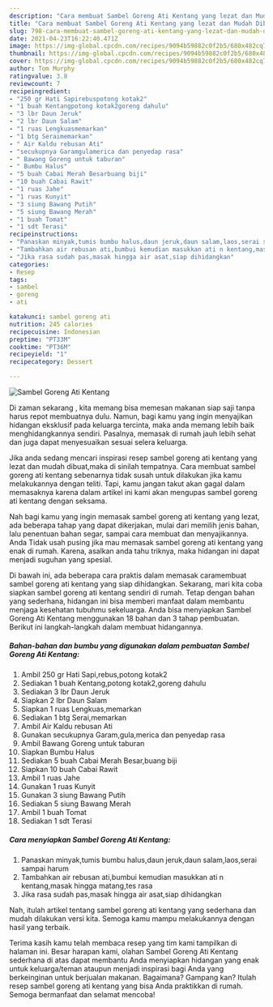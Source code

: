 ```yaml
---
description: "Cara membuat Sambel Goreng Ati Kentang yang lezat dan Mudah Dibuat"
title: "Cara membuat Sambel Goreng Ati Kentang yang lezat dan Mudah Dibuat"
slug: 798-cara-membuat-sambel-goreng-ati-kentang-yang-lezat-dan-mudah-dibuat
date: 2021-04-23T16:22:40.471Z
image: https://img-global.cpcdn.com/recipes/9094b59882c0f2b5/680x482cq70/sambel-goreng-ati-kentang-foto-resep-utama.jpg
thumbnail: https://img-global.cpcdn.com/recipes/9094b59882c0f2b5/680x482cq70/sambel-goreng-ati-kentang-foto-resep-utama.jpg
cover: https://img-global.cpcdn.com/recipes/9094b59882c0f2b5/680x482cq70/sambel-goreng-ati-kentang-foto-resep-utama.jpg
author: Tom Murphy
ratingvalue: 3.8
reviewcount: 7
recipeingredient:
- "250 gr Hati Sapirebuspotong kotak2"
- "1 buah Kentangpotong kotak2goreng dahulu"
- "3 lbr Daun Jeruk"
- "2 lbr Daun Salam"
- "1 ruas Lengkuasmemarkan"
- "1 btg Seraimemarkan"
- " Air Kaldu rebusan Ati"
- "secukupnya Garamgulamerica dan penyedap rasa"
- " Bawang Goreng untuk taburan"
- " Bumbu Halus"
- "5 buah Cabai Merah Besarbuang biji"
- "10 buah Cabai Rawit"
- "1 ruas Jahe"
- "1 ruas Kunyit"
- "3 siung Bawang Putih"
- "5 siung Bawang Merah"
- "1 buah Tomat"
- "1 sdt Terasi"
recipeinstructions:
- "Panaskan minyak,tumis bumbu halus,daun jeruk,daun salam,laos,serai sampai harum"
- "Tambahkan air rebusan ati,bumbui kemudian masukkan ati n kentang,masak hingga matang,tes rasa"
- "Jika rasa sudah pas,masak hingga air asat,siap dihidangkan"
categories:
- Resep
tags:
- sambel
- goreng
- ati

katakunci: sambel goreng ati 
nutrition: 245 calories
recipecuisine: Indonesian
preptime: "PT33M"
cooktime: "PT36M"
recipeyield: "1"
recipecategory: Dessert

---
```



![Sambel Goreng Ati Kentang](https://img-global.cpcdn.com/recipes/9094b59882c0f2b5/680x482cq70/sambel-goreng-ati-kentang-foto-resep-utama.jpg)

Di zaman  sekarang , kita memang bisa memesan makanan siap saji tanpa harus repot membuatnya dulu. Namun, bagi kamu yang ingin menyajikan hidangan eksklusif pada keluarga tercinta, maka anda memang lebih baik menghidangkannya sendiri. Pasalnya, memasak di rumah jauh lebih sehat dan juga dapat menyesuaikan sesuai selera keluarga.

Jika anda sedang mencari inspirasi resep sambel goreng ati kentang yang lezat dan mudah dibuat,maka di sinilah tempatnya. Cara membuat sambel goreng ati kentang  sebenarnya tidak susah untuk dilakukan jika kamu melakukannya dengan teliti. Tapi, kamu jangan takut akan gagal dalam memasaknya 
karena dalam artikel ini kami akan mengupas sambel goreng ati kentang dengan seksama.  



Nah bagi kamu yang ingin memasak sambel goreng ati kentang yang lezat, ada beberapa tahap yang dapat dikerjakan, mulai dari memilih jenis bahan, lalu penentuan bahan segar, sampai cara membuat dan menyajikannya. Anda Tidak usah pusing jika mau memasak sambel goreng ati kentang yang enak di rumah. Karena, asalkan anda  tahu triknya, maka hidangan ini dapat menjadi suguhan yang spesial.

Di bawah ini, ada beberapa cara praktis  dalam memasak caramembuat sambel goreng ati kentang yang siap dihidangkan. Sekarang, mari kita coba siapkan sambel goreng ati kentang sendiri di rumah. Tetap dengan bahan yang sederhana, hidangan ini bisa memberi manfaat dalam membantu menjaga kesehatan tubuhmu sekeluarga. Anda bisa menyiapkan Sambel Goreng Ati Kentang menggunakan 18 bahan dan 3 tahap pembuatan. Berikut ini langkah-langkah dalam membuat hidangannya.

<!--inarticleads1-->

##### Bahan-bahan dan bumbu yang digunakan dalam pembuatan Sambel Goreng Ati Kentang:

1. Ambil 250 gr Hati Sapi,rebus,potong kotak2
1. Sediakan 1 buah Kentang,potong kotak2,goreng dahulu
1. Sediakan 3 lbr Daun Jeruk
1. Siapkan 2 lbr Daun Salam
1. Siapkan 1 ruas Lengkuas,memarkan
1. Sediakan 1 btg Serai,memarkan
1. Ambil  Air Kaldu rebusan Ati
1. Gunakan secukupnya Garam,gula,merica dan penyedap rasa
1. Ambil  Bawang Goreng untuk taburan
1. Siapkan  Bumbu Halus
1. Sediakan 5 buah Cabai Merah Besar,buang biji
1. Siapkan 10 buah Cabai Rawit
1. Ambil 1 ruas Jahe
1. Gunakan 1 ruas Kunyit
1. Gunakan 3 siung Bawang Putih
1. Sediakan 5 siung Bawang Merah
1. Ambil 1 buah Tomat
1. Sediakan 1 sdt Terasi




<!--inarticleads2-->

##### Cara menyiapkan Sambel Goreng Ati Kentang:

1. Panaskan minyak,tumis bumbu halus,daun jeruk,daun salam,laos,serai sampai harum
1. Tambahkan air rebusan ati,bumbui kemudian masukkan ati n kentang,masak hingga matang,tes rasa
1. Jika rasa sudah pas,masak hingga air asat,siap dihidangkan




Nah, itulah artikel tentang  sambel goreng ati kentang  yang sederhana dan mudah dilakukan versi kita. Semoga kamu mampu melakukannya dengan hasil yang terbaik. 

Terima kasih kamu telah membaca resep yang tim kami tampilkan di halaman ini. Besar harapan kami, olahan  Sambel Goreng Ati Kentang sederhana di atas dapat membantu Anda menyiapkan hidangan yang enak untuk keluarga/teman ataupun menjadi inspirasi bagi Anda yang berkeinginan untuk berjualan makanan. Bagaimana? Gampang kan? Itulah resep sambel goreng ati kentang yang bisa Anda praktikkan di rumah. Semoga bermanfaat dan selamat mencoba!

